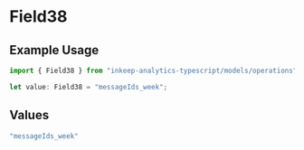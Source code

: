 # Field38

## Example Usage

```typescript
import { Field38 } from "inkeep-analytics-typescript/models/operations";

let value: Field38 = "messageIds_week";
```

## Values

```typescript
"messageIds_week"
```